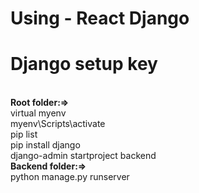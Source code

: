 # Using - React Django

# Django setup key
<br><b>Root folder:=></b>
<br>virtual myenv
<br>myenv\Scripts\activate
<br>pip list
<br>pip install django
<br>django-admin startproject backend
<br><b>Backend folder:=></b>
<br>python manage.py runserver
